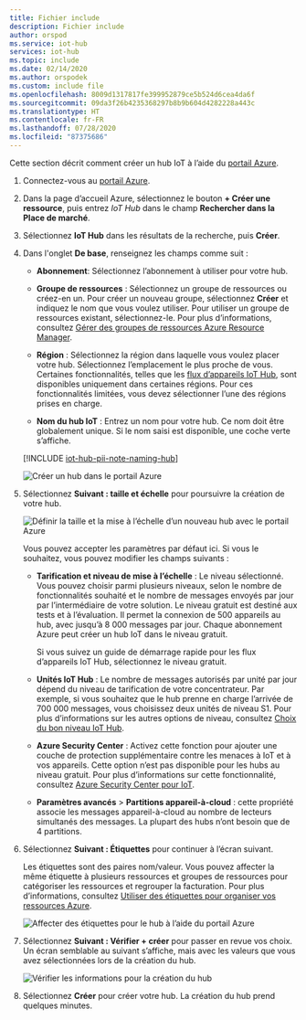 ```yaml
---
title: Fichier include
description: Fichier include
author: orspod
ms.service: iot-hub
services: iot-hub
ms.topic: include
ms.date: 02/14/2020
ms.author: orspodek
ms.custom: include file
ms.openlocfilehash: 8009d1317817fe399952879ce5b524d6cea4da6f
ms.sourcegitcommit: 09da3f26b4235368297b8b9b604d4282228a443c
ms.translationtype: HT
ms.contentlocale: fr-FR
ms.lasthandoff: 07/28/2020
ms.locfileid: "87375686"
---
```

Cette section décrit comment créer un hub IoT à l’aide du [portail Azure](https://portal.azure.com).

1. Connectez-vous au [portail Azure](https://portal.azure.com).

1. Dans la page d’accueil Azure, sélectionnez le bouton **+ Créer une ressource**, puis entrez *IoT Hub* dans le champ **Rechercher dans la Place de marché**.

1. Sélectionnez **IoT Hub** dans les résultats de la recherche, puis **Créer**.

1. Dans l'onglet **De base**, renseignez les champs comme suit :

   - **Abonnement**: Sélectionnez l’abonnement à utiliser pour votre hub.

   - **Groupe de ressources** : Sélectionnez un groupe de ressources ou créez-en un. Pour créer un nouveau groupe, sélectionnez **Créer** et indiquez le nom que vous voulez utiliser. Pour utiliser un groupe de ressources existant, sélectionnez-le. Pour plus d’informations, consultez [Gérer des groupes de ressources Azure Resource Manager](/azure/azure-resource-manager/management/manage-resource-groups-portal).

   - **Région** : Sélectionnez la région dans laquelle vous voulez placer votre hub. Sélectionnez l’emplacement le plus proche de vous. Certaines fonctionnalités, telles que les [flux d’appareils IoT Hub](/azure/iot-hub/iot-hub-device-streams-overview), sont disponibles uniquement dans certaines régions. Pour ces fonctionnalités limitées, vous devez sélectionner l’une des régions prises en charge.

   - **Nom du hub IoT** : Entrez un nom pour votre hub. Ce nom doit être globalement unique. Si le nom saisi est disponible, une coche verte s’affiche.

   [!INCLUDE [iot-hub-pii-note-naming-hub](iot-hub-pii-note-naming-hub.md)]

   ![Créer un hub dans le portail Azure](./media/iot-hub-include-create-hub/iot-hub-create-screen-basics.png)

1. Sélectionnez **Suivant : taille et échelle** pour poursuivre la création de votre hub.

   ![Définir la taille et la mise à l’échelle d’un nouveau hub avec le portail Azure](./media/iot-hub-include-create-hub/iot-hub-create-screen-size-scale.png)

   Vous pouvez accepter les paramètres par défaut ici. Si vous le souhaitez, vous pouvez modifier les champs suivants : 

    - **Tarification et niveau de mise à l’échelle** : Le niveau sélectionné. Vous pouvez choisir parmi plusieurs niveaux, selon le nombre de fonctionnalités souhaité et le nombre de messages envoyés par jour par l’intermédiaire de votre solution. Le niveau gratuit est destiné aux tests et à l’évaluation. Il permet la connexion de 500 appareils au hub, avec jusqu’à 8 000 messages par jour. Chaque abonnement Azure peut créer un hub IoT dans le niveau gratuit. 

      Si vous suivez un guide de démarrage rapide pour les flux d’appareils IoT Hub, sélectionnez le niveau gratuit.

    - **Unités IoT Hub** : Le nombre de messages autorisés par unité par jour dépend du niveau de tarification de votre concentrateur. Par exemple, si vous souhaitez que le hub prenne en charge l’arrivée de 700 000 messages, vous choisissez deux unités de niveau S1.
    Pour plus d’informations sur les autres options de niveau, consultez [Choix du bon niveau IoT Hub](/azure/iot-hub/iot-hub-scaling).

    - **Azure Security Center** : Activez cette fonction pour ajouter une couche de protection supplémentaire contre les menaces à IoT et à vos appareils. Cette option n’est pas disponible pour les hubs au niveau gratuit. Pour plus d’informations sur cette fonctionnalité, consultez [Azure Security Center pour IoT](https://docs.microsoft.com/azure/asc-for-iot/).

    - **Paramètres avancés** > **Partitions appareil-à-cloud** : cette propriété associe les messages appareil-à-cloud au nombre de lecteurs simultanés des messages. La plupart des hubs n’ont besoin que de 4 partitions.

1.  Sélectionnez **Suivant : Étiquettes** pour continuer à l’écran suivant.

    Les étiquettes sont des paires nom/valeur. Vous pouvez affecter la même étiquette à plusieurs ressources et groupes de ressources pour catégoriser les ressources et regrouper la facturation. Pour plus d’informations, consultez [Utiliser des étiquettes pour organiser vos ressources Azure](/azure/azure-resource-manager/management/tag-resources).

    ![Affecter des étiquettes pour le hub à l’aide du portail Azure](./media/iot-hub-include-create-hub/iot-hub-create-tabs.png)

1.  Sélectionnez **Suivant : Vérifier + créer** pour passer en revue vos choix. Un écran semblable au suivant s’affiche, mais avec les valeurs que vous avez sélectionnées lors de la création du hub. 

    ![Vérifier les informations pour la création du hub](./media/iot-hub-include-create-hub/iot-hub-create-review.png)

1.  Sélectionnez **Créer** pour créer votre hub. La création du hub prend quelques minutes.
